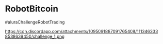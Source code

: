 # RobotBitcoin
#aluraChallengeRobotTrading

https://cdn.discordapp.com/attachments/1095091887091765408/1113463338538639450/challenge_1.png